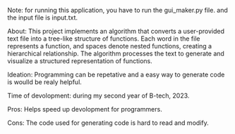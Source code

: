 Note: for running this application, you have to run the gui_maker.py file. and the input file is input.txt.

About: This project implements an algorithm that converts a user-provided text file into a tree-like structure of functions. Each word in the file represents a function, and spaces denote nested functions, creating a hierarchical relationship. The algorithm processes the text to generate and visualize a structured representation of functions.

Ideation: Programming can be repetative and a easy way to generate code is woulld be realy helpful.

Time of devolopment: during my second year of B-tech, 2023.

Pros: Helps speed up devolopment for programmers.

Cons: The code used for generating code is hard to read and modify.
